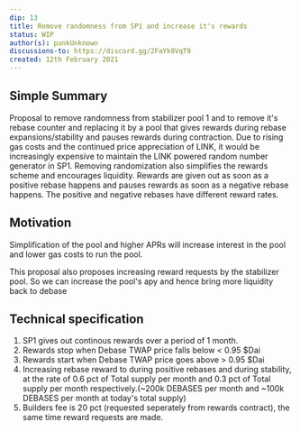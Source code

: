```yaml
---
dip: 13
title: Remove randomness from SP1 and increase it's rewards
status: WIP
author(s): punkUnknown
discussions-to: https://discord.gg/2FaYk8VqT9
created: 12th February 2021
---
```

## Simple Summary
Proposal to remove randomness from stabilizer pool 1 and to remove it's rebase counter and replacing it by a pool that gives rewards during rebase expansions/stability and pauses rewards during contraction. Due to rising gas costs and the continued price appreciation of LINK, it would be increasingly expensive to maintain the LINK powered random number generator in SP1. 
Removing randomization also simplifies the rewards scheme and encourages liquidity. Rewards are given out as soon as a positive rebase happens and pauses rewards as soon as a negative rebase happens. The positive and negative rebases have different reward rates. 

## Motivation
Simplification of the pool and higher APRs will increase interest in the pool and lower gas costs to run the pool.

This proposal also proposes increasing reward requests by the stabilizer pool. So we can increase the pool's apy and hence bring more liquidity back to debase

## Technical specification

1. SP1 gives out continous rewards over a period of 1 month. 
2. Rewards stop when Debase TWAP price falls below < 0.95 $Dai
3. Rewards start when Debase TWAP price goes above > 0.95 $Dai
4. Increasing rebase reward to during positive rebases and during stability, at the rate of 0.6 pct of Total supply per month and 0.3 pct of Total supply per month respectively.(~200k DEBASES per month and ~100k DEBASES per month at today's total supply)
5. Builders fee is 20 pct (requested seperately from rewards contract), the same time reward requests are made.
